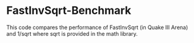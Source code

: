 # FastInvSqrt-Benchmark
This code compares the performance of FastInvSqrt (in Quake III Arena) and 1/sqrt where sqrt is provided in the math library.
